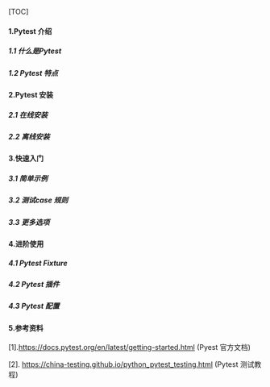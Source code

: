 

[TOC]



#### 1.Pytest 介绍

##### 1.1 什么是Pytest

##### 1.2 Pytest 特点

#### 2.Pytest 安装

##### 2.1 在线安装

##### 2.2 离线安装

#### 3.快速入门

##### 3.1 简单示例

##### 3.2 测试case 规则

##### 3.3 更多选项

#### 4.进阶使用

##### 4.1 Pytest Fixture

##### 4.2 Pytest 插件

##### 4.3 Pytest 配置



#### 5.参考资料

[1].https://docs.pytest.org/en/latest/getting-started.html (Pyest 官方文档)

[2]. https://china-testing.github.io/python_pytest_testing.html (Pytest 测试教程)





